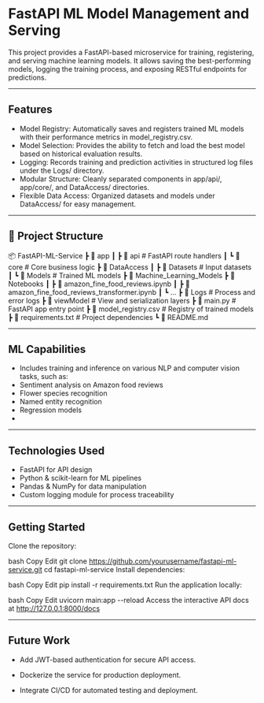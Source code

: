 # FastAPI ML Model Management and Serving
This project provides a FastAPI-based microservice for training, registering, and serving machine learning models. It allows saving the best-performing models, logging the training process, and exposing RESTful endpoints for predictions.

---

## Features
- Model Registry: Automatically saves and registers trained ML models with their performance metrics in model_registry.csv.
- Model Selection: Provides the ability to fetch and load the best model based on historical evaluation results.
- Logging: Records training and prediction activities in structured log files under the Logs/ directory.
- Modular Structure: Cleanly separated components in app/api/, app/core/, and DataAccess/ directories.
- Flexible Data Access: Organized datasets and models under DataAccess/ for easy management.

---

## 📂 Project Structure

📦 FastAPI-ML-Service
┣ 📂 app
┃ ┣ 📂 api # FastAPI route handlers
┃ ┗ 📂 core # Core business logic
┣ 📂 DataAccess
┃ ┣ 📂 Datasets # Input datasets
┃ ┗ 📂 Models # Trained ML models
┣ 📂 Machine_Learning_Models
┣ 📂 Notebooks
┃ ┣ 📄 amazon_fine_food_reviews.ipynb
┃ ┣ 📄 amazon_fine_food_reviews_transformer.ipynb
┃ ┗ ...
┣ 📂 Logs # Process and error logs
┣ 📂 viewModel # View and serialization layers
┣ 📄 main.py # FastAPI app entry point
┣ 📄 model_registry.csv # Registry of trained models
┣ 📄 requirements.txt # Project dependencies
┗ 📄 README.md

---

## ML Capabilities
- Includes training and inference on various NLP and computer vision tasks, such as:
- Sentiment analysis on Amazon food reviews
- Flower species recognition
- Named entity recognition
- Regression models
- 
---

## Technologies Used
- FastAPI for API design
- Python & scikit-learn for ML pipelines
- Pandas & NumPy for data manipulation
- Custom logging module for process traceability

---

## Getting Started
Clone the repository:

bash
Copy
Edit
git clone https://github.com/yourusername/fastapi-ml-service.git
cd fastapi-ml-service
Install dependencies:

bash
Copy
Edit
pip install -r requirements.txt
Run the application locally:

bash
Copy
Edit
uvicorn main:app --reload
Access the interactive API docs at http://127.0.0.1:8000/docs

---

## Future Work
- Add JWT-based authentication for secure API access.

- Dockerize the service for production deployment.

- Integrate CI/CD for automated testing and deployment.

